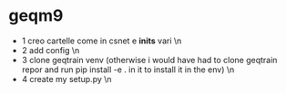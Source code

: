 # geqm9

- 1 creo cartelle come in csnet e __inits__ vari \n
- 2 add config \n
- 3 clone geqtrain venv (otherwise i would have had to clone geqtrain repor and run pip install -e . in it to install it in the env) \n
- 4 create my setup.py \n
